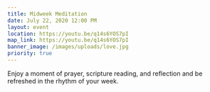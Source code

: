 ```yaml
---
title: Midweek Meditation
date: July 22, 2020 12:00 PM
layout: event
location: https://youtu.be/q14s6YOS7pI
map_link: https://youtu.be/q14s6YOS7pI
banner_image: /images/uploads/love.jpg
priority: true
---
```

Enjoy a moment of prayer, scripture reading, and reflection and be refreshed in the rhythm of your week.